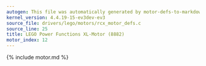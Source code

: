 ```yaml
---
autogen: This file was automatically generated by motor-defs-to-markdown.py
kernel_version: 4.4.19-15-ev3dev-ev3
source_file: drivers/lego/motors/rcx_motor_defs.c
source_line: 25
title: LEGO Power Functions XL-Motor (8882)
motor_index: 12
---
```


{% include motor.md %}
